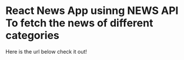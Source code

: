 # React News App usinng NEWS API To fetch the news of different categories

Here is the url below check it out!
